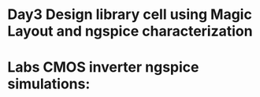 
# Day3 Design library cell using Magic Layout and ngspice characterization


# Labs CMOS inverter ngspice simulations:

